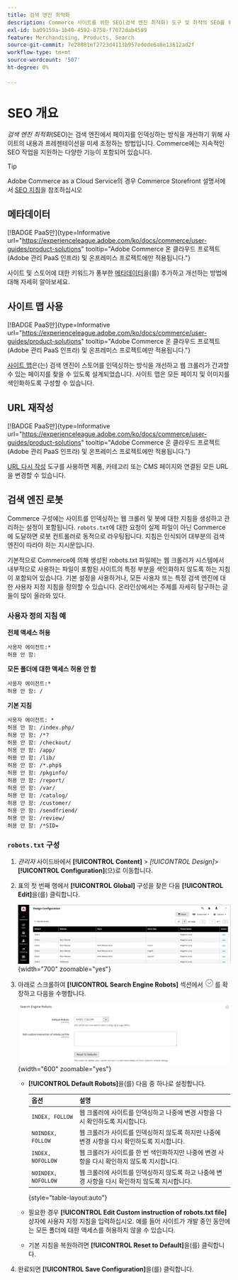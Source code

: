 ```yaml
---
title: 검색 엔진 최적화
description: Commerce 사이트를 위한 SEO(검색 엔진 최적화) 도구 및 최적의 SEO를 위한 모범 사례에 대해 알아봅니다.
exl-id: ba09159a-1b40-4592-8758-f7072dab4589
feature: Merchandising, Products, Search
source-git-commit: 7e28081ef2723d4113b957edede6a8e13612ad2f
workflow-type: tm+mt
source-wordcount: '507'
ht-degree: 0%

---
```


# SEO 개요

_검색 엔진 최적화_(SEO)는 검색 엔진에서 페이지를 인덱싱하는 방식을 개선하기 위해 사이트의 내용과 프레젠테이션을 미세 조정하는 방법입니다. Commerce에는 지속적인 SEO 작업을 지원하는 다양한 기능이 포함되어 있습니다.

>[!TIP]
>
>Adobe Commerce as a Cloud Service의 경우 Commerce Storefront 설명서에서 [SEO 지침](https://experienceleague.adobe.com/developer/commerce/storefront/setup/seo/indexing/?lang=ko)을 참조하십시오

## 메타데이터

[!BADGE PaaS만]{type=Informative url="https://experienceleague.adobe.com/ko/docs/commerce/user-guides/product-solutions" tooltip="Adobe Commerce 온 클라우드 프로젝트(Adobe 관리 PaaS 인프라) 및 온프레미스 프로젝트에만 적용됩니다."}

사이트 및 스토어에 대한 키워드가 풍부한 [메타데이터](meta-data.md)을(를) 추가하고 개선하는 방법에 대해 자세히 알아보세요.

## 사이트 맵 사용

[!BADGE PaaS만]{type=Informative url="https://experienceleague.adobe.com/ko/docs/commerce/user-guides/product-solutions" tooltip="Adobe Commerce 온 클라우드 프로젝트(Adobe 관리 PaaS 인프라) 및 온프레미스 프로젝트에만 적용됩니다."}

[사이트 맵](sitemap-xml.md)은(는) 검색 엔진이 스토어를 인덱싱하는 방식을 개선하고 웹 크롤러가 간과할 수 있는 페이지를 찾을 수 있도록 설계되었습니다. 사이트 맵은 모든 페이지 및 이미지를 색인화하도록 구성할 수 있습니다.

## URL 재작성

[!BADGE PaaS만]{type=Informative url="https://experienceleague.adobe.com/ko/docs/commerce/user-guides/product-solutions" tooltip="Adobe Commerce 온 클라우드 프로젝트(Adobe 관리 PaaS 인프라) 및 온프레미스 프로젝트에만 적용됩니다."}

[URL 다시 작성](url-rewrite.md) 도구를 사용하면 제품, 카테고리 또는 CMS 페이지와 연결된 모든 URL을 변경할 수 있습니다.

## 검색 엔진 로봇

Commerce 구성에는 사이트를 인덱싱하는 웹 크롤러 및 봇에 대한 지침을 생성하고 관리하는 설정이 포함됩니다. `robots.txt`에 대한 요청이 실제 파일이 아닌 Commerce에 도달하면 로봇 컨트롤러로 동적으로 라우팅됩니다. 지침은 인식되어 대부분의 검색 엔진이 따라야 하는 지시문입니다.

기본적으로 Commerce에 의해 생성된 robots.txt 파일에는 웹 크롤러가 시스템에서 내부적으로 사용하는 파일이 포함된 사이트의 특정 부분을 색인화하지 않도록 하는 지침이 포함되어 있습니다. 기본 설정을 사용하거나, 모든 사용자 또는 특정 검색 엔진에 대한 사용자 지정 지침을 정의할 수 있습니다. 온라인상에서는 주제를 자세히 탐구하는 글들이 많이 올라와 있다.

### 사용자 정의 지침 예

**전체 액세스 허용**

    사용자 에이전트:*
    허용 안 함:

**모든 폴더에 대한 액세스 허용 안 함**

    사용자 에이전트:*
    허용 안 함: /

**기본 지침**

    사용자 에이전트: *
    허용 안 함: /index.php/
    허용 안 함: /*?
    허용 안 함: /checkout/
    허용 안 함: /app/
    허용 안 함: /lib/
    허용 안 함: /*.php$
    허용 안 함: /pkginfo/
    허용 안 함: /report/
    허용 안 함: /var/
    허용 안 함: /catalog/
    허용 안 함: /customer/
    허용 안 함: /sendfriend/
    허용 안 함: /review/
    허용 안 함: /*SID=

### `robots.txt` 구성

1. _관리자_ 사이드바에서 **[!UICONTROL Content]** > _[!UICONTROL Design]_>**[!UICONTROL Configuration]**(으)로 이동합니다.

1. 표의 첫 번째 행에서 **[!UICONTROL Global]** 구성을 찾은 다음 **[!UICONTROL Edit]**&#x200B;을(를) 클릭합니다.

   ![전역 디자인 구성](./assets/design-configuration-grid.png){width="700" zoomable="yes"}

1. 아래로 스크롤하여 **[!UICONTROL Search Engine Robots]** 섹션에서 ![확장 선택기](../assets/icon-display-expand.png)를 확장하고 다음을 수행합니다.

   ![디자인 구성 - 검색 엔진 로봇](./assets/design-configuration-search-engine-robots.png){width="600" zoomable="yes"}

   - **[!UICONTROL Default Robots]**&#x200B;을(를) 다음 중 하나로 설정합니다.

     | 옵션 | 설명 |
     |------|------------|
     | `INDEX, FOLLOW` | 웹 크롤러에 사이트를 인덱싱하고 나중에 변경 사항을 다시 확인하도록 지시합니다. |
     | `NOINDEX, FOLLOW` | 웹 크롤러가 사이트를 인덱싱하지 않도록 하지만 나중에 변경 사항을 다시 확인하도록 지시합니다. |
     | `INDEX, NOFOLLOW` | 웹 크롤러가 사이트를 한 번 색인화하지만 나중에 변경 사항을 다시 확인하지 않도록 지시합니다. |
     | `NOINDEX, NOFOLLOW` | 웹 크롤러에 사이트를 인덱싱하지 않도록 하고 나중에 변경 사항을 다시 확인하지 않도록 지시합니다. |

     {style="table-layout:auto"}

   - 필요한 경우 **[!UICONTROL Edit Custom instruction of robots.txt file]** 상자에 사용자 지정 지침을 입력하십시오. 예를 들어 사이트가 개발 중인 동안에는 모든 폴더에 대한 액세스를 허용하지 않을 수 있습니다.

   - 기본 지침을 복원하려면 **[!UICONTROL Reset to Default]**&#x200B;을(를) 클릭합니다.

1. 완료되면 **[!UICONTROL Save Configuration]**&#x200B;을(를) 클릭합니다.

